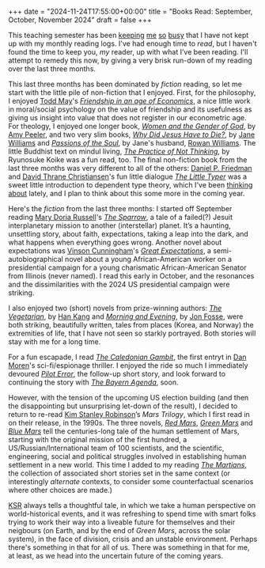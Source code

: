 +++
date = "2024-11-24T17:55:00+00:00"
title = "Books Read: September, October, November 2024"
draft = false
+++




This teaching semester has been [keeping](http://consequently.org/class/2024/py2010/) [me](https://consequently.org/presentation/2024/what-can-we-mean-aristo/) [so](https://consequently.org/presentation/2024/defining-quantifiers-mcmp/) [busy](http://consequently.org/class/2024/py2010/) that I have not kept up with my monthly reading logs. I've had enough time to _read_, but I haven't found the time to keep you, *my* reader, up with what I’ve been reading. I'll attempt to remedy this now, by giving a very brisk run-down of my reading over the last three months. 

This last three months has been dominated by _fiction_ reading, so let me start
with the little pile of non-fiction that I enjoyed. First, for the philosophy,
I enjoyed [Todd May](https://www.toddmayphilosopher.com)'s *[Friendship in an
age of
Economics](https://uk.bookshop.org/p/books/friendship-in-an-age-of-economics-resisting-the-forces-of-neoliberalism-todd-may/3156710)*,
a nice little work in moral/social psychology on the value of friendship and
its usefulness as giving us insight into value that does not register in our
econometric age. For theology, I enjoyed one longer book,  [*Women and the
Gender of
God*](https://uk.bookshop.org/p/books/women-and-the-gender-of-god-amy-peeler/7154340?ean=9780802879097),
by [Amy Peeler](https://amypeeler.com), and two very slim books, [*Why Did
Jesus Have to
Die?*](https://www.amazon.co.uk/Jesus-Have-Little-Book-Guidance/dp/0281074402),
by [Jane Williams](https://stmellitus.ac.uk/staff/jane-williams) and
*[Passions of the
Soul](https://www.bloomsbury.com/uk/passions-of-the-soul-9781399415682/)*, by
Jane's husband, [Rowan Williams](https://en.wikipedia.org/wiki/Rowan_Williams).
The little Buddhist text on mindul living, [*The Practice of Not
Thinking*](https://uk.bookshop.org/p/books/the-practice-of-not-thinking-a-guide-to-mindful-living-ryunosuke-koike/2942032?ean=9780141994611),
by Ryunosuke Koike was a fun read, too. The final non-fiction book from the
last three months was very different to all of the others: [Daniel P.
Friedman](https://legacy.cs.indiana.edu/~dfried/) and [David Thrane
Christiansen](https://davidchristiansen.dk)'s fun little dialogue *[The Little
Typer](https://thelittletyper.com)* was a sweet little introduction to
dependent type theory, which I've been [thinking
about](https://consequently.org/writing/what-can-we-mean/) lately, and I plan to
think about this some more in the coming year. 

<!--more-->

Here's the _fiction_ from the last three months: I started off September reading [Mary Doria Russell](https://marydoriarussell.net)'s [*The Sparrow*](https://uk.bookshop.org/p/books/the-sparrow-mary-doria-russell/570295?ean=9780552997775), a tale of a failed(?) Jesuit interplanetary mission to another (interstellar) planet. It’s a haunting, unsettling story, about faith, expectations, taking a leap into the dark, and what happens when everything goes wrong.  Another novel about expectations was [Vinson Cunningham](https://www.newyorker.com/contributors/vinson-cunningham)'s  *[Great Expectations](https://uk.bookshop.org/p/books/great-expectations-a-national-us-bestseller-vinson-cunningham/7768277)*, a semi-autobiographical novel about a young African-American worker on a presidential campaign for a young charismatic African-American Senator from Illinois (never named). I read this early in October, and the resonances and the dissimilarities with the 2024 US presidential campaign were striking. 

I also enjoyed two (short) novels from prize-winning authors: _[The Vegetarian](https://uk.bookshop.org/p/books/the-vegetarian-a-novel-han-kang/4205094)_, by [Han Kang](https://en.wikipedia.org/wiki/Han_Kang) and  _[Morning and Evening](https://uk.bookshop.org/p/books/morning-and-evening-jon-fosse/2682395)_, by [Jon Fosse](https://en.wikipedia.org/wiki/Jon_Fosse), were both striking, beautifully written, tales from places (Korea, and Norway) the extremities of life, that I have not seen so starkly portrayed.  Both stories will stay with me for a long time.

For a fun escapade, I read *[The Caledonian Gambit](https://dmoren.com/writing/galactic-cold-war/the-caledonian-gambit/)*, the first entryt in [Dan Moren](https://dmoren.com)'s sci-fi/espionage thriller. I enjoyed the ride so much I immediately devoured  *[Pilot Error](https://dmoren.com/writing/short-stories/)*, the follow-up short story, and look forward to continuing the story with *[The Bayern Agenda](https://dmoren.com/writing/galactic-cold-war/the-bayern-agenda/)*, soon. 

However, with the tension of the upcoming US election building (and then the disappointing but unsurprising let-down of the result), I decided to return to re-read [Kim Stanley Robinson](https://www.kimstanleyrobinson.info)’s _Mars Trilogy_, which I first read in on their release, in the 1990s. The three novels,  *[Red Mars](https://uk.bookshop.org/p/books/red-mars-kim-stanley-robinson/2627731)*,  *[Green Mars](https://uk.bookshop.org/p/books/green-mars-kim-stanley-robinson/2627736)* and  *[Blue Mars](https://harpercollins.co.uk/products/blue-mars-kim-stanley-robinson?variant=39410786533454)* tell the centuries-long tale of the human settlement of Mars, starting with the original mission of the first hundred, a US/Russian/International team of 100 scientists, and the scientific, engineering, social and political struggles involved in establishing human settlement in a new world. This time I added to my reading *[The Martians](https://harpercollins.co.uk/products/the-martians-kim-stanley-robinson?variant=32545749991502)*, the collection of associated short stories set in the same context (or interestingly _alternate_ contexts, to consider some counterfactual scenarios where other choices are made.)  

[KSR](https://www.kimstanleyrobinson.info) always tells a thoughtful tale, in which we take a human perspective on world-historical events, and it was refreshing to spend time with smart folks trying to work their way into a liveable future for themselves and their neigbours (on Earth, and by the end of _Green Mars_, across the solar system), in the face of division, crisis and an unstable environment. Perhaps there's something in that for all of us. There was something in that for me, at least, as we head into the uncertain future of the coming years.






